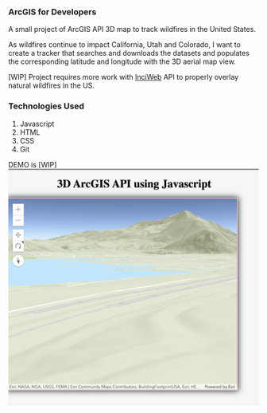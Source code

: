 ### ArcGIS for Developers
A small project of ArcGIS API 3D map to track wildfires in the United States.

As wildfires continue to impact California, Utah and Colorado, I want to create a tracker that searches and downloads the datasets and populates the corresponding latitude and longitude with the 3D aerial map view.

[WIP] Project requires more work with [InciWeb](https://gis-fema.hub.arcgis.com/datasets/inciweb-incident-information-system) API to properly overlay natural wildfires in the US. 

### Technologies Used
1. Javascript
2. HTML
3. CSS
4. Git


DEMO is [WIP]
![ArcGIS3D Map](./image/ArcGIS3D.png)